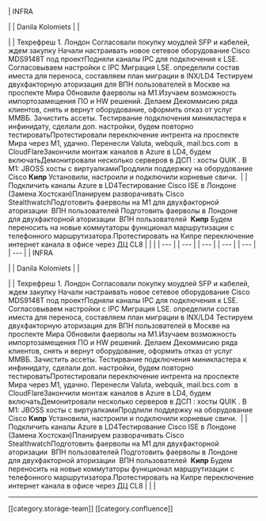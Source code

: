 





| INFRA

 | 
| Danila Kolomiets | 
|    

 | 
| Техрефреш 1. Лондон Согласовали покупку моудлей SFP и кабелей, ждем закупку Начали настраивать новое сетевое оборудование Cisco MDS9148T под проектПодняли каналы IPC для подключения к LSE. Согласовываем настройки c IPC Миграция LSE. определили состав иместа для переноса, составляем план миграции в INX/LD4 Тестируем двухфакторную аторизация для ВПН пользователей в Москве на проспекте Мира Обновили фаерволы на М1.Изучаем возможность импортозамещения ПО и HW решений. Делаем Декоммисию ряда клиентов, снять и вернут оборудование, оформить отказ от услуг ММВБ. Зачистить ассеты. Тестирвание подключения миникластера к инфинидату, сделали доп. настройки, будем повторно тестироватьПротестировали переключение интрента на проспекте Мира через М1, удачно. Перенесли Valuta, webquik, mail.bcs.com  в  CloudFlareЗакончили монтаж каналов в Azure в LD4, будем включатьДемонитровали несколько серверов в ДСП : хосты QUIK . В М1: JBOSS хосты с виртуалкамиПродлили поддержку на оборудование Сisco **Кипр**  Установили, настроили и подключили корневые свичи.  | 
| Подкличить каналы Azure в LD4Тестирование Cisco ISE в Лондоне (Замена Хостскан)Планируем разворачивать Cisco StealthwatchПодготовить фаерволы на М1 для двухфакторной аторизации  ВПН пользователей Подготовить фаерволы в Лондоне  для двухфакторной аторизации  ВПН пользователей  **Кипр** Будем переносить на новые коммутаторы функционал маршрутизации с телефонного маршрутизатора.Протестировать на Кипре переключение интернет канала в офисе через ДЦ CL8 | 
|  | 
|  --- | 
|  --- | 
|  --- | 
|  --- | 
|  --- | 
|  --- | 
| INFRA

 | 
| Danila Kolomiets | 
|    

 | 
| Техрефреш 1. Лондон Согласовали покупку моудлей SFP и кабелей, ждем закупку Начали настраивать новое сетевое оборудование Cisco MDS9148T под проектПодняли каналы IPC для подключения к LSE. Согласовываем настройки c IPC Миграция LSE. определили состав иместа для переноса, составляем план миграции в INX/LD4 Тестируем двухфакторную аторизация для ВПН пользователей в Москве на проспекте Мира Обновили фаерволы на М1.Изучаем возможность импортозамещения ПО и HW решений. Делаем Декоммисию ряда клиентов, снять и вернут оборудование, оформить отказ от услуг ММВБ. Зачистить ассеты. Тестирвание подключения миникластера к инфинидату, сделали доп. настройки, будем повторно тестироватьПротестировали переключение интрента на проспекте Мира через М1, удачно. Перенесли Valuta, webquik, mail.bcs.com  в  CloudFlareЗакончили монтаж каналов в Azure в LD4, будем включатьДемонитровали несколько серверов в ДСП : хосты QUIK . В М1: JBOSS хосты с виртуалкамиПродлили поддержку на оборудование Сisco **Кипр**  Установили, настроили и подключили корневые свичи.  | 
| Подкличить каналы Azure в LD4Тестирование Cisco ISE в Лондоне (Замена Хостскан)Планируем разворачивать Cisco StealthwatchПодготовить фаерволы на М1 для двухфакторной аторизации  ВПН пользователей Подготовить фаерволы в Лондоне  для двухфакторной аторизации  ВПН пользователей  **Кипр** Будем переносить на новые коммутаторы функционал маршрутизации с телефонного маршрутизатора.Протестировать на Кипре переключение интернет канала в офисе через ДЦ CL8 | 
|  | 







*****

[[category.storage-team]] 
[[category.confluence]] 
